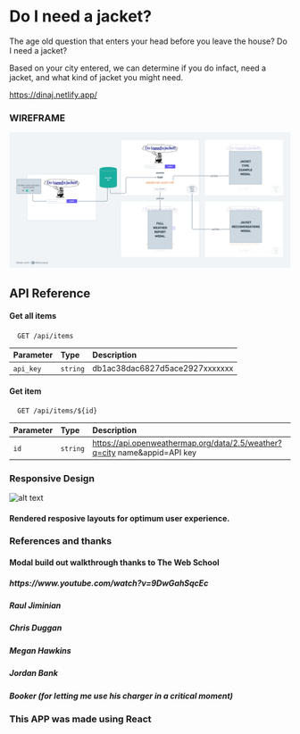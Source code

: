 # Do I need a jacket?

The age old question that enters your head before you leave the house? Do I need a jacket?

Based on your city entered, we can determine if you do infact, need a jacket, and what kind of jacket you might need.

https://dinaj.netlify.app/

<h3>WIREFRAME</h3>

<img src="https://github.com/erichowington/DoINeedAJacket/blob/main/public/images/DINAJ.WIREFRAME%20copy.png?raw=true" width="800" height="auto">


## API Reference

#### Get all items

```http
  GET /api/items
```

| Parameter | Type     | Description                |
| :-------- | :------- | :------------------------- |
| `api_key` | `string` | db1ac38dac6827d5ace2927xxxxxxx |

#### Get item

```http
  GET /api/items/${id}
```

| Parameter | Type     | Description                       |
| :-------- | :------- | :-------------------------------- |
| `id`      | `string` | https://api.openweathermap.org/data/2.5/weather?q=city name&appid=API key|

<h3>Responsive Design</h3>

![alt text](https://i.imgur.com/5IuEY1U.png)

<h4>Rendered resposive layouts for optimum user experience.</h4>

<h3>References and thanks</h3>
<h4>Modal build out walkthrough thanks to The Web School</h4> 
<h5>https://www.youtube.com/watch?v=9DwGahSqcEc</h5>
<h5>Raul Jiminian</h5>
<h5>Chris Duggan</h5>
<h5>Megan Hawkins</h5>
<h5>Jordan Bank</h5>
<h5>Booker (for letting me use his charger in a critical moment)</h5>


<h3>This APP was made using React</h3>


